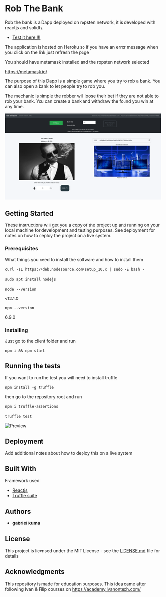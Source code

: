# Rob The Bank

Rob the bank is a Dapp deployed on ropsten network, it is developed with reactjs and solidty.

* [Test it here !!!](https://mysterious-lowlands-26449.herokuapp.com/)

The application is hosted on Heroku so if you have an error message when you click on the link just refresh the page

You should have metamask installed and the ropsten network selected

https://metamask.io/

The purpose of this Dapp is a simple game where you try to rob a bank.
You can also open a bank to let people try to rob you.

The mechanic is simple the robber will loose their bet if they are not able to rob your bank.
You can create a bank and withdraw the found you win at any time.

![Preview](img/preview.png?raw=true "Homepage")

## Getting Started

These instructions will get you a copy of the project up and running on your local machine for development and testing purposes. See deployment for notes on how to deploy the project on a live system.

### Prerequisites

What things you need to install the software and how to install them

```
curl -sL https://deb.nodesource.com/setup_10.x | sudo -E bash -

sudo apt install nodejs

node --version
```
v12.1.0
```
npm --version
```
6.9.0


### Installing

Just go to the client folder and run

```
npm i && npm start
```

## Running the tests

If you want to run the test you will need to install truffle 

```
npm install -g truffle
```

then go to the repository root and run

```
npm i truffle-assertions

truffle test
```

![Preview](img/test.png?raw=true "Tests")

## Deployment

Add additional notes about how to deploy this on a live system

## Built With

Framework used

* [Reactjs](https://reactjs.org/)
* [Truffle suite](https://www.trufflesuite.com/)


## Authors

* **gabriel kuma**


## License

This project is licensed under the MIT License - see the [LICENSE.md](LICENSE.md) file for details

## Acknowledgments

This repository is made for education purposes.
This idea came after following Ivan & Filip courses on https://academy.ivanontech.com/